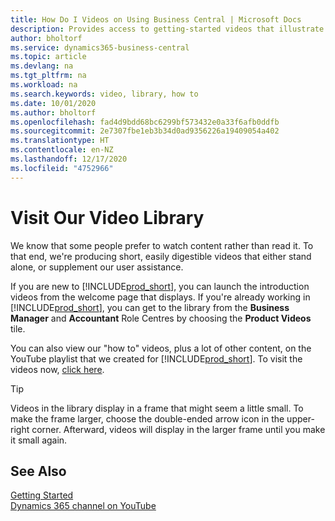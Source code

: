 ```yaml
---
title: How Do I Videos on Using Business Central | Microsoft Docs
description: Provides access to getting-started videos that illustrate how to do common tasks.
author: bholtorf
ms.service: dynamics365-business-central
ms.topic: article
ms.devlang: na
ms.tgt_pltfrm: na
ms.workload: na
ms.search.keywords: video, library, how to
ms.date: 10/01/2020
ms.author: bholtorf
ms.openlocfilehash: fad4d9bdd68bc6299bf573432e0a33f6afb0ddfb
ms.sourcegitcommit: 2e7307fbe1eb3b34d0ad9356226a19409054a402
ms.translationtype: HT
ms.contentlocale: en-NZ
ms.lasthandoff: 12/17/2020
ms.locfileid: "4752966"
---
```

# <a name="visit-our-video-library"></a>Visit Our Video Library

We know that some people prefer to watch content rather than read it. To that end, we're producing short, easily digestible videos that either stand alone, or supplement our user assistance.  

If you are new to [!INCLUDE[prod_short](includes/prod_short.md)], you can launch the introduction videos from the welcome page that displays. If you're already working in [!INCLUDE[prod_short](includes/prod_short.md)], you can get to the library from the **Business Manager** and **Accountant** Role Centres by choosing the **Product Videos** tile.  

You can also view our "how to" videos, plus a lot of other content, on the YouTube playlist that we created for [!INCLUDE[prod_short](includes/prod_short.md)]. To visit the videos now, [click here](https://go.microsoft.com/fwlink/?linkid=851533).

> [!Tip]  
> Videos in the library display in a frame that might seem a little small. To make the frame larger, choose the double-ended arrow icon in the upper-right corner. Afterward, videos will display in the larger frame until you make it small again.

## <a name="see-also"></a>See Also

[Getting Started](product-get-started.md)  
[Dynamics 365 channel on YouTube](https://www.youtube.com/channel/UCJGCg4rB3QSs8y_1FquelBQ)  
